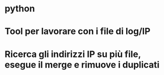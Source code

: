 # python
# Tool per lavorare con i file di log/IP
# Ricerca gli indirizzi IP su più file, esegue il merge e rimuove i duplicati
